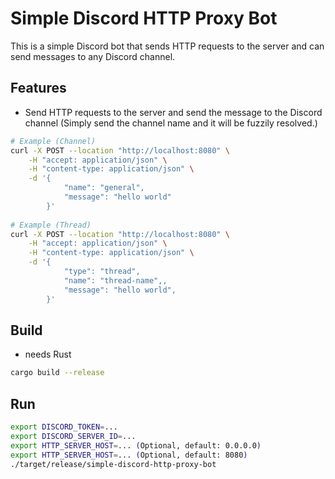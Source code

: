 # Simple Discord HTTP Proxy Bot

This is a simple Discord bot that sends HTTP requests to the server and can send messages to any Discord channel.

## Features

* Send HTTP requests to the server and send the message to the Discord channel
  (Simply send the channel name and it will be fuzzily resolved.)

```bash
# Example (Channel)
curl -X POST --location "http://localhost:8080" \
    -H "accept: application/json" \
    -H "content-type: application/json" \
    -d '{
            "name": "general",
            "message": "hello world"
        }'
        
# Example (Thread)
curl -X POST --location "http://localhost:8080" \
    -H "accept: application/json" \
    -H "content-type: application/json" \
    -d '{
            "type": "thread",
            "name": "thread-name",,
            "message": "hello world",
        }'
```

## Build

* needs Rust

```bash
cargo build --release
```

## Run

```bash
export DISCORD_TOKEN=...
export DISCORD_SERVER_ID=...
export HTTP_SERVER_HOST=... (Optional, default: 0.0.0.0)
export HTTP_SERVER_HOST=... (Optional, default: 8080)
./target/release/simple-discord-http-proxy-bot
```
